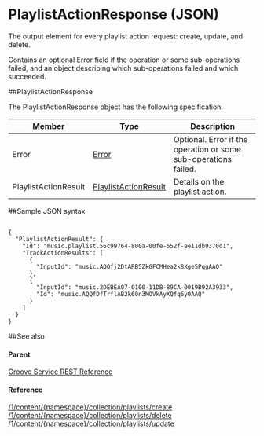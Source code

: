 # PlaylistActionResponse (JSON) 

The output element for every playlist action request: create, update, and delete.

Contains an optional Error field if the operation or some sub-operations failed, and an object describing which sub-operations failed and which succeeded.

##PlaylistActionResponse

The PlaylistActionResponse object has the following specification.

| **Member**           | **Type**                                                                       | **Description**                                                 |
|----------------------|--------------------------------------------------------------------------------|-----------------------------------------------------------------|
| Error                | [Error](../Endpointdocumentation/JSON_Error.htm)                               | Optional. Error if the operation or some sub-operations failed. |
| PlaylistActionResult | [PlaylistActionResult](../Endpointdocumentation/JSON_PlaylistActionResult.htm) | Details on the playlist action.                                 |

##Sample JSON syntax
```

{
  "PlaylistActionResult": {
    "Id": "music.playlist.56c99764-800a-00fe-552f-ee11db9370d1",
    "TrackActionResults": [
      {
        "InputId": "music.AQQfj2DtARB5ZkGFCMHea2k8Xge5PqgAAQ"
      },
      {
        "InputId": "music.2DEBEA07-0100-11DB-89CA-0019B92A3933",
        "Id": "music.AQQfDfTrflAB2k60n3MOVkAyXQfq6y0AAQ"
      }
    ]
  }
}
```
##See also


#### Parent

[Groove Service REST Reference](Groove%20Service%20REST$20Reference.md)

#### Reference

[/1/content/{namespace}/collection/playlists/create](URI_ContentNamespaceCollectionPlaylistsCreatePOST.md)  
[/1/content/{namespace}/collection/playlists/delete](URI_ContentNamespaceCollectionPlaylistsDeletePOST.md)  
[/1/content/{namespace}/collection/playlists/update](URI_ContentNamespaceCollectionPlaylistsUpdatePOST.md)
